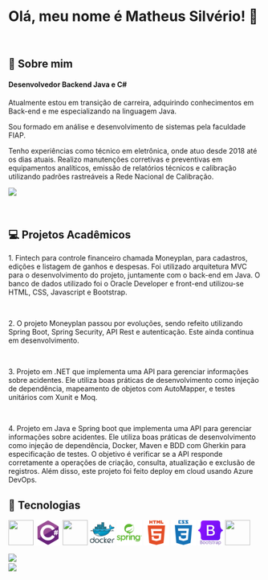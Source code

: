 # Olá, meu nome é Matheus Silvério! 👋
<br>

## 🚀 Sobre mim

#### Desenvolvedor Backend Java e C#

<p>
  
  
  Atualmente estou em transição de carreira, adquirindo conhecimentos em Back-end e me especializando na linguagem Java.

  Sou formado em análise e desenvolvimento de sistemas pela faculdade FIAP.

  Tenho experiências como técnico em eletrônica, onde atuo desde 2018 até os dias atuais.
  Realizo manutenções corretivas e preventivas em equipamentos analíticos, emissão de relatórios técnicos e calibração utilizando padrões rastreáveis a Rede Nacional de Calibração.
  
  <a href="https://www.linkedin.com/in/Matheus-Silvério-9aa77a220/" target="_blank"><img loading="lazy" src="https://img.shields.io/badge/-LinkedIn-%230077B5?style=for-the-badge&logo=linkedin&logoColor=white" target="_blank"></a>
</p>
<br>

## 💻 Projetos Acadêmicos
<p>1. Fintech para controle financeiro chamada Moneyplan, para cadastros, edições e listagem de ganhos e despesas. Foi utilizado arquitetura MVC para o desenvolvimento do projeto, juntamente com o back-end em Java. O banco de dados utilizado foi o Oracle Developer e front-end utilizou-se HTML, CSS, Javascript e Bootstrap.
</p>
<br>
<p>2. O projeto Moneyplan passou por evoluções, sendo refeito utilizando Spring Boot, Spring Security, API Rest e autenticação. Este ainda continua em desenvolvimento.
</p>
<br>
<p>3. Projeto em .NET que implementa uma API para gerenciar informações sobre acidentes. Ele utiliza boas práticas de desenvolvimento como injeção de dependência, mapeamento de objetos com AutoMapper, e testes unitários com Xunit e Moq.
</p>
<br>
<p>
  4. Projeto em Java e Spring boot que implementa uma API para gerenciar informações sobre acidentes. Ele utiliza boas práticas de desenvolvimento como injeção de dependência, Docker, Maven e BDD com Gherkin para especificação de testes. O objetivo é verificar se a API responde corretamente a operações de criação, consulta, atualização e exclusão de registros. Além disso, este projeto foi feito deploy em cloud usando Azure DevOps.
</p>

## 🚀 Tecnologias
<img loading="lazy" src="https://cdn.jsdelivr.net/gh/devicons/devicon/icons/java/java-original.svg" width="50" height="50"/> <img loading="lazy" src="https://github.com/devicons/devicon/blob/v2.16.0/icons/csharp/csharp-original.svg" width="50" height="50"/> <img loading="lazy" src="https://cdn.jsdelivr.net/gh/devicons/devicon/icons/git/git-original.svg"  width="50" height="50"/> <img loading="lazy" src="https://github.com/devicons/devicon/blob/v2.16.0/icons/docker/docker-original-wordmark.svg" width="50" height="50"/> <img loading="lazy" src="https://github.com/devicons/devicon/blob/v2.16.0/icons/spring/spring-original-wordmark.svg" width="50" height="50"/> <img loading="lazy" src="https://github.com/devicons/devicon/blob/v2.16.0/icons/html5/html5-plain-wordmark.svg" width="50" height="50"/> <img loading="lazy" src="https://github.com/devicons/devicon/blob/v2.16.0/icons/css3/css3-plain-wordmark.svg" width="50" height="50"/> <img loading="lazy" src="https://github.com/devicons/devicon/blob/v2.16.0/icons/bootstrap/bootstrap-original-wordmark.svg" width="50" height="50"/> <img loading="lazy" src="https://cdn.jsdelivr.net/gh/devicons/devicon/icons/javascript/javascript-original.svg" width="50" height="50"/>

<div>
<a href="https://github.com/Mefius-s">
<img loading="lazy" height="180em" src="https://github-readme-stats.vercel.app/api/top-langs/?username=Mefius-s&layout=compact&langs_count=7&theme=gruvbox"/>
<br>
<img loading="lazy" height="180em" src="https://github-readme-stats.vercel.app/api?username=Mefius-s&show_icons=true&include_all_commits=true&count_private=true&theme=gruvbox"/>
</div>
<br>
